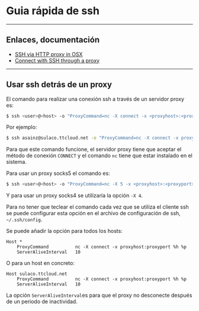 # Guia rápida de ssh

---

## Enlaces, documentación

* [SSH via HTTP proxy in OSX](http://www.perkin.org.uk/posts/ssh-via-http-proxy-in-osx.html)
* [Connect with SSH through a proxy](https://stackoverflow.com/questions/19161960/connect-with-ssh-through-a-proxy)

---

## Usar ssh detrás de un proxy

El comando para realizar una conexión ssh a través de un servidor proxy es:

```bash
$ ssh <user>@<host> -o "ProxyCommand=nc -X connect -x <proxyhost>:<proxyport> %h %p"
```

Por ejemplo:

```bash
$ ssh asainz@sulaco.ttcloud.net -o "ProxyCommand=nc -X connect -x proxyinternet.tesa:8080 %h %p"
```

Para que este comando funcione, el servidor proxy tiene que aceptar el método de conexión `CONNECT` y el comando `nc` tiene que estar instalado en el sistema.

Para usar un proxy socks5 el comando es:

```bash
$ ssh <user>@<host> -o "ProxyCommand=nc -X 5 -x <proxyhost>:<proxyport> %h %p"
```

Y para usar un proxy socks4 se utilizaría la opción `-X 4`.

Para no tener que teclear el comando cada vez que se utiliza el cliente ssh se puede configurar esta opción en el archivo de configuración de ssh, `~/.ssh/config`.

Se puede añadir la opción para todos los hosts:

	Host *
		ProxyCommand          nc -X connect -x proxyhost:proxyport %h %p
		ServerAliveInterval   10

O para un host en concreto:

	Host sulaco.ttcloud.net
		ProxyCommand          nc -X connect -x proxyhost:proxyport %h %p
		ServerAliveInterval   10

La opción `ServerAliveInterval`es para que el proxy no desconecte después de un periodo de inactividad.


